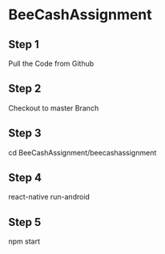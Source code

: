# BeeCashAssignment

## Step 1

Pull the Code from Github

## Step 2

Checkout to master Branch

## Step 3

cd BeeCashAssignment/beecashassignment

## Step 4

react-native run-android

## Step 5

npm start
